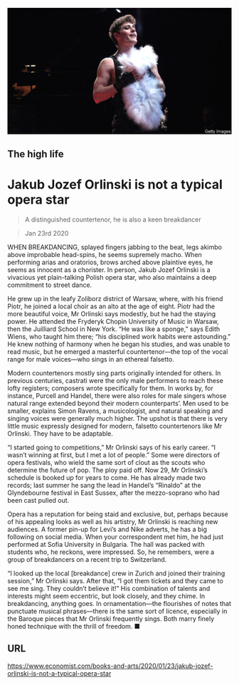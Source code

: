 ![](./images/20200125_BKP005_0.jpg)

## The high life

# Jakub Jozef Orlinski is not a typical opera star

> A distinguished countertenor, he is also a keen breakdancer

> Jan 23rd 2020

WHEN BREAKDANCING, splayed fingers jabbing to the beat, legs akimbo above improbable head-spins, he seems supremely macho. When performing arias and oratorios, brows arched above plaintive eyes, he seems as innocent as a chorister. In person, Jakub Jozef Orlinski is a vivacious yet plain-talking Polish opera star, who also maintains a deep commitment to street dance.

He grew up in the leafy Zoliborz district of Warsaw, where, with his friend Piotr, he joined a local choir as an alto at the age of eight. Piotr had the more beautiful voice, Mr Orlinski says modestly, but he had the staying power. He attended the Fryderyk Chopin University of Music in Warsaw, then the Juilliard School in New York. “He was like a sponge,” says Edith Wiens, who taught him there; “his disciplined work habits were astounding.” He knew nothing of harmony when he began his studies, and was unable to read music, but he emerged a masterful countertenor—the top of the vocal range for male voices—who sings in an ethereal falsetto.

Modern countertenors mostly sing parts originally intended for others. In previous centuries, castrati were the only male performers to reach these lofty registers; composers wrote specifically for them. In works by, for instance, Purcell and Handel, there were also roles for male singers whose natural range extended beyond their modern counterparts’. Men used to be smaller, explains Simon Ravens, a musicologist, and natural speaking and singing voices were generally much higher. The upshot is that there is very little music expressly designed for modern, falsetto countertenors like Mr Orlinski. They have to be adaptable.

“I started going to competitions,” Mr Orlinski says of his early career. “I wasn’t winning at first, but I met a lot of people.” Some were directors of opera festivals, who wield the same sort of clout as the scouts who determine the future of pop. The ploy paid off. Now 29, Mr Orlinski’s schedule is booked up for years to come. He has already made two records; last summer he sang the lead in Handel’s “Rinaldo” at the Glyndebourne festival in East Sussex, after the mezzo-soprano who had been cast pulled out.

Opera has a reputation for being staid and exclusive, but, perhaps because of his appealing looks as well as his artistry, Mr Orlinski is reaching new audiences. A former pin-up for Levi’s and Nike adverts, he has a big following on social media. When your correspondent met him, he had just performed at Sofia University in Bulgaria. The hall was packed with students who, he reckons, were impressed. So, he remembers, were a group of breakdancers on a recent trip to Switzerland.

“I looked up the local [breakdance] crew in Zurich and joined their training session,” Mr Orlinski says. After that, “I got them tickets and they came to see me sing. They couldn’t believe it!” His combination of talents and interests might seem eccentric, but look closely, and they chime. In breakdancing, anything goes. In ornamentation—the flourishes of notes that punctuate musical phrases—there is the same sort of licence, especially in the Baroque pieces that Mr Orlinski frequently sings. Both marry finely honed technique with the thrill of freedom. ■

## URL

https://www.economist.com/books-and-arts/2020/01/23/jakub-jozef-orlinski-is-not-a-typical-opera-star
